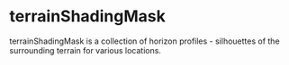 # terrainShadingMask
terrainShadingMask is a collection of horizon profiles - silhouettes of the surrounding terrain for various locations.
